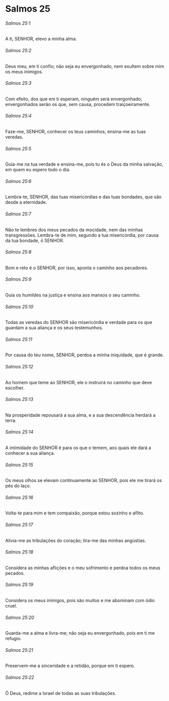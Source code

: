 # Salmos 25

###### Salmos 25:1

A ti, SENHOR, elevo a minha alma.

###### Salmos 25:2

Deus meu, em ti confio; não seja eu envergonhado, nem exultem sobre mim os meus inimigos.

###### Salmos 25:3

Com efeito, dos que em ti esperam, ninguém será envergonhado; envergonhados serão os que, sem causa, procedem traiçoeiramente.

###### Salmos 25:4

Faze-me, SENHOR, conhecer os teus caminhos, ensina-me as tuas veredas.

###### Salmos 25:5

Guia-me na tua verdade e ensina-me, pois tu és o Deus da minha salvação, em quem eu espero todo o dia.

###### Salmos 25:6

Lembra-te, SENHOR, das tuas misericórdias e das tuas bondades, que são desde a eternidade.

###### Salmos 25:7

Não te lembres dos meus pecados da mocidade, nem das minhas transgressões. Lembra-te de mim, segundo a tua misericórdia, por causa da tua bondade, ó SENHOR.

###### Salmos 25:8

Bom e reto é o SENHOR, por isso, aponta o caminho aos pecadores.

###### Salmos 25:9

Guia os humildes na justiça e ensina aos mansos o seu caminho.

###### Salmos 25:10

Todas as veredas do SENHOR são misericórdia e verdade para os que guardam a sua aliança e os seus testemunhos.

###### Salmos 25:11

Por causa do teu nome, SENHOR, perdoa a minha iniquidade, que é grande.

###### Salmos 25:12

Ao homem que teme ao SENHOR, ele o instruirá no caminho que deve escolher.

###### Salmos 25:13

Na prosperidade repousará a sua alma, e a sua descendência herdará a terra.

###### Salmos 25:14

A intimidade do SENHOR é para os que o temem, aos quais ele dará a conhecer a sua aliança.

###### Salmos 25:15

Os meus olhos se elevam continuamente ao SENHOR, pois ele me tirará os pés do laço.

###### Salmos 25:16

Volta-te para mim e tem compaixão, porque estou sozinho e aflito.

###### Salmos 25:17

Alivia-me as tribulações do coração; tira-me das minhas angústias.

###### Salmos 25:18

Considera as minhas aflições e o meu sofrimento e perdoa todos os meus pecados.

###### Salmos 25:19

Considera os meus inimigos, pois são muitos e me abominam com ódio cruel.

###### Salmos 25:20

Guarda-me a alma e livra-me; não seja eu envergonhado, pois em ti me refugio.

###### Salmos 25:21

Preservem-me a sinceridade e a retidão, porque em ti espero.

###### Salmos 25:22

Ó Deus, redime a Israel de todas as suas tribulações.


